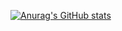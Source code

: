 [![Anurag's GitHub stats](https://github-readme-stats.vercel.app/api?username=shoirakan-td)](https://github.com/anuraghazra/github-readme-stats)
